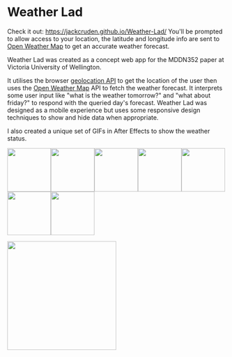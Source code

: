 # Weather Lad

Check it out: https://jackcruden.github.io/Weather-Lad/
You'll be prompted to allow access to your location, the latitude and longitude info are sent to [Open Weather Map](https://openweathermap.org/) to get an accurate weather forecast. 

Weather Lad was created as a concept web app for the MDDN352 paper at Victoria University of Wellington.

It utilises the browser [geolocation API](https://developer.mozilla.org/en-US/docs/Web/API/Geolocation_API) to get the location of the user then uses the [Open Weather Map](https://openweathermap.org/) API to fetch the weather forecast. It interprets some user input like "what is the weather tomorrow?" and "what about friday?" to respond with the queried day's forecast. Weather Lad was designed as a mobile experience but uses some responsive design techniques to show and hide data when appropriate.

I also created a unique set of GIFs in After Effects to show the weather status.

<img src="https://raw.githubusercontent.com/jackcruden/Weather-Lad/master/images/gifs/sun.gif" width="100"><img src="https://raw.githubusercontent.com/jackcruden/Weather-Lad/master/images/gifs/sun_cloud.gif" width="100"><img src="https://raw.githubusercontent.com/jackcruden/Weather-Lad/master/images/gifs/sun_cloud_rain.gif" width="100"><img src="https://raw.githubusercontent.com/jackcruden/Weather-Lad/master/images/gifs/cloud%20lightning.gif" width="100"><img src="https://raw.githubusercontent.com/jackcruden/Weather-Lad/master/images/gifs/cloud.gif" width="100"><img src="https://raw.githubusercontent.com/jackcruden/Weather-Lad/master/images/gifs/cloud_cloud.gif" width="100"><img src="https://raw.githubusercontent.com/jackcruden/Weather-Lad/master/images/gifs/cloud_rain.gif" width="100">

<img src="https://raw.githubusercontent.com/jackcruden/Weather-Lad/master/preview.png" width="250">
